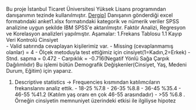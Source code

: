 Bu proje İstanbul Ticaret Üniversitesi Yüksek Lisans programından danışanımın tezinde kullanılmıştır. [Dergip](https://dergipark.org.tr/tr/pub/tje/issue/77800/1232934)]
Danışanın gönderdiği excel formatındaki anket1.xlsx formatındaki kategorik ve nümerik veriler SPSS analizine uygun şekilde IBM SPSS'e aktarılmıştır.
Faktör Analizi, Regresyon ve Korelasyon analizleri yapılmıştır.
Aşamalar:
1.Frekans Tablosu 
1.1 Kayıp Veri Kontrolü
Cinsiyet    
            - Valid satırında cevaplayan kişilerimiz var. 
            - Missing (cevaplanmamış olanlar) = 4
            - Ölçek metoduyla test ettiğimiz için cinsiyet(1=Kadın,2=Erkek)
            - Stnd. sapma = 0.472
            - Carpıklık = -0.716(Negatif Yönlü Sağa Çarpık Dağılımlıdır)
  Bu işlemi bütün Demografik Değişkenler(Cinsiyet, Yaş, Medeni Durum, Eğitim) için yaparız.
1. Descriptive statistics -> Frequencies kısmından katılımcıların frekanslarını analiz ettik.
            - 18-25               %7.8
            - 26-35               %8.8
            - 36-45               %35.4
            - 46-55               %41.2              (Katılım yaş oranı en çok 46-55 arasındadır)
            - >55                 %6.8
. Örneğin cinsiyetin memnuniyet üzerindeki etkisi ile ilgiliyse hipotez
